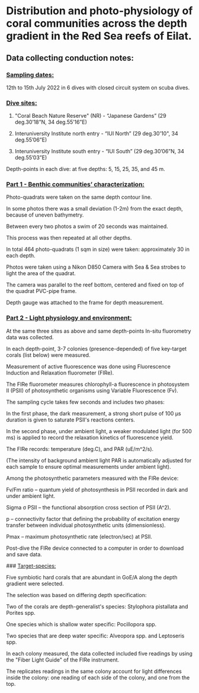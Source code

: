 ﻿
# Distribution and photo-physiology of coral communities across the depth gradient in the Red Sea reefs of Eilat. 

## **Data collecting conduction notes:**

### <ins>Sampling dates:

12th to 15th July 2022 in 6 dives with closed circuit system on scuba dives.

### <ins>Dive sites:

1. "Coral Beach Nature Reserve" (NR) - “Japanese Gardens” (29 deg.30’18”N, 34 deg.55’16”E)

2. Interuniversity Institute north entry - “IUI North” (29 deg.30'10", 34 deg.55’06”E)

3. Interuniversity Institute south entry - “IUI South” (29 deg.30’06”N, 34 deg.55’03”E)

Depth-points in each dive: at five depths: 5, 15, 25, 35, and 45 m.

### <ins>Part 1 - Benthic communities’ characterization:

Photo-quadrats were taken on the same depth contour line. 

In some photos there was a small deviation (1-2m) from the exact depth, because of uneven bathymetry. 

Between every two photos a swim of 20 seconds was maintained. 

This process was then repeated at all other depths. 

In total 464 photo-quadrats (1 sqm in size) were taken: approximately 30 in each depth.

Photos were taken using a Nikon D850 Camera with Sea & Sea strobes to light the area of the quadrat. 

The camera was parallel to the reef bottom, centered and fixed on top of the quadrat PVC-pipe frame. 

Depth gauge was attached to the frame for depth measurement. 

### <ins>Part 2 - Light physiology and environment:

At the same three sites as above and same depth-points In-situ fluorometry data was collected.

In each depth-point, 3-7 colonies (presence-depended) of five key-target corals (list below) were measured.

Measurement of active fluorescence was done using Fluorescence Induction and Relaxation fluorometer (FIRe).

The FIRe fluorometer measures chlorophyll-a fluorescence in photosystem Ⅱ (PSⅡ) of photosynthetic organisms using Variable Fluorescence (Fv). 

The sampling cycle takes few seconds and includes two phases: 

In the first phase, the dark measurement, a strong short pulse of 100 µs duration is given to saturate PSⅡ's reactions centers.

In the second phase, under ambient light, a weaker modulated light (for 500 ms) is applied to record the relaxation kinetics of fluorescence yield.

The FIRe records: temperature (deg.C), and PAR (uE/m^2/s).

(The intensity of background ambient light PAR is automatically adjusted for each sample to ensure optimal measurements under ambient light). 

Among the photosynthetic parameters measured with the FIRe device: 

Fv/Fm ratio – quantum yield of photosynthesis in PSⅡ recorded in dark and under ambient light. 

Sigma σ PSⅡ – the functional absorption cross section of PSⅡ (A^2).

p – connectivity factor that defining the probability of excitation energy transfer between individual photosynthetic units (dimensionless).

Pmax – maximum photosynthetic rate (electron/sec) at PSⅡ.

Post-dive the FIRe device connected to a computer in order to download and save data. 

\### <ins>Target-species:

Five symbiotic hard corals that are abundant in GoE/A along the depth gradient were selected. 

The selection was based on differing depth specification: 

Two of the corals are depth-generalist's species: Stylophora pistallata and Porites spp.

One species which is shallow water specific: Pocillopora spp.

Two species that are deep water specific: Alveopora spp. and Leptoseris spp. 

In each colony measured, the data collected included five readings by using the "Fiber Light Guide" of the FIRe instrument.

The replicates readings in the same colony account for light differences inside the colony: one reading of each side of the colony, and one from the top.
